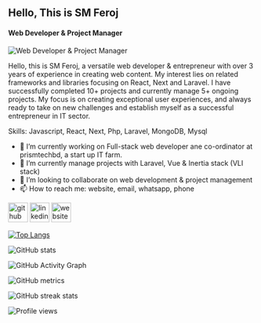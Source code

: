 ## Hello, This is SM Feroj
####  Web Developer & Project Manager
![ Web Developer & Project Manager]( )

Hello, this is SM Feroj, a versatile web developer & entrepreneur with over 3 years of experience in creating web content. My interest lies on related frameworks and libraries focusing on React, Next and Laravel. I have successfully completed 10+ projects and currently manage 5+ ongoing projects. My focus is on creating exceptional user experiences, and always ready to take on new challenges and establish myself as a successful entrepreneur in IT sector.

Skills: Javascript, React, Next, Php, Laravel, MongoDB, Mysql

- 🔭 I’m currently working on Full-stack web developer ane co-ordinator at prismtechbd, a start up IT farm. 
- 🌱 I’m currently manage projects with Laravel, Vue & Inertia stack (VLI stack) 
- 👯 I’m looking to collaborate on web development & project management 
- 📫 How to reach me: website, email, whatsapp, phone 


[<img src='https://cdn.jsdelivr.net/npm/simple-icons@3.0.1/icons/github.svg' alt='github' height='40'>](https://github.com/smferoj)  [<img src='https://cdn.jsdelivr.net/npm/simple-icons@3.0.1/icons/linkedin.svg' alt='linkedin' height='40'>](https://www.linkedin.com/in/sm-feroj-94b300249//)  [<img src='https://cdn.jsdelivr.net/npm/simple-icons@3.0.1/icons/icloud.svg' alt='website' height='40'>](www.smferoj.com)  

[![Top Langs](https://github-readme-stats.vercel.app/api/top-langs/?username=smferoj)](https://github.com/anuraghazra/github-readme-stats)

![GitHub stats](https://github-readme-stats.vercel.app/api?username=smferoj&show_icons=true&count_private=true)  

![GitHub Activity Graph](https://activity-graph.herokuapp.com/graph?username=smferoj)  

![GitHub metrics](https://metrics.lecoq.io/smferoj)  

![GitHub streak stats](https://streak-stats.demolab.com/?user=smferoj)  

![Profile views](https://gpvc.arturio.dev/smferoj)  
